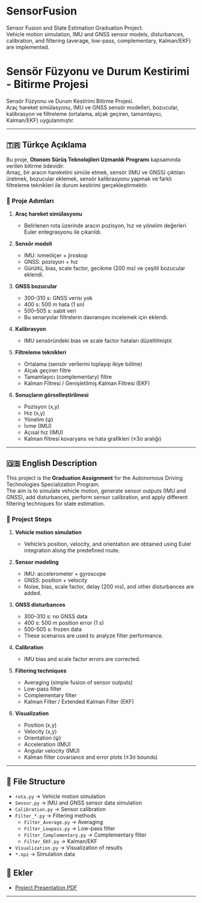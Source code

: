# SensorFusion
Sensor Fusion and State Estimation Graduation Project.  
Vehicle motion simulation, IMU and GNSS sensor models, disturbances, calibration, and filtering (average, low-pass, complementary, Kalman/EKF) are implemented.

# Sensör Füzyonu ve Durum Kestirimi - Bitirme Projesi
Sensör Füzyonu ve Durum Kestirimi Bitirme Projesi.  
Araç hareket simülasyonu, IMU ve GNSS sensör modelleri, bozucular, kalibrasyon ve filtreleme (ortalama, alçak geçiren, tamamlayıcı, Kalman/EKF) uygulanmıştır.

---

## 🇹🇷 Türkçe Açıklama
Bu proje, **Otonom Sürüş Teknolojileri Uzmanlık Programı** kapsamında verilen bitirme ödevidir.  
Amaç, bir aracın hareketini simüle etmek, sensör (IMU ve GNSS) çıktıları üretmek, bozucular eklemek, sensör kalibrasyonu yapmak ve farklı filtreleme teknikleri ile durum kestirimi gerçekleştirmektir.

### 📌 Proje Adımları
1. **Araç hareket simülasyonu**  
   - Belirlenen rota üzerinde aracın pozisyon, hız ve yönelim değerleri Euler entegrasyonu ile çıkarıldı.

2. **Sensör modeli**  
   - IMU: ivmeölçer + jiroskop  
   - GNSS: pozisyon + hız  
   - Gürültü, bias, scale factor, gecikme (200 ms) ve çeşitli bozucular eklendi.  

3. **GNSS bozucular**  
   - 300–310 s: GNSS verisi yok  
   - 400 s: 500 m hata (1 sn)  
   - 500–505 s: sabit veri  
   - Bu senaryolar filtrelerin davranışını incelemek için eklendi.  

4. **Kalibrasyon**  
   - IMU sensöründeki bias ve scale factor hataları düzeltilmiştir.

5. **Filtreleme teknikleri**  
   - Ortalama (sensör verilerini toplayıp ikiye bölme)  
   - Alçak geçiren filtre  
   - Tamamlayıcı (complementary) filtre  
   - Kalman Filtresi / Genişletilmiş Kalman Filtresi (EKF)

6. **Sonuçların görselleştirilmesi**  
   - Pozisyon (x,y)  
   - Hız (x,y)  
   - Yönelim (ψ)  
   - İvme (IMU)  
   - Açısal hız (IMU)  
   - Kalman filtresi kovaryans ve hata grafikleri (±3σ aralığı)

---

## 🇬🇧 English Description
This project is the **Graduation Assignment** for the Autonomous Driving Technologies Specialization Program.  
The aim is to simulate vehicle motion, generate sensor outputs (IMU and GNSS), add disturbances, perform sensor calibration, and apply different filtering techniques for state estimation.

### 📌 Project Steps
1. **Vehicle motion simulation**  
   - Vehicle’s position, velocity, and orientation are obtained using Euler integration along the predefined route.

2. **Sensor modeling**  
   - IMU: accelerometer + gyroscope  
   - GNSS: position + velocity  
   - Noise, bias, scale factor, delay (200 ms), and other disturbances are added.  

3. **GNSS disturbances**  
   - 300–310 s: no GNSS data  
   - 400 s: 500 m position error (1 s)  
   - 500–505 s: frozen data  
   - These scenarios are used to analyze filter performance.  

4. **Calibration**  
   - IMU bias and scale factor errors are corrected.

5. **Filtering techniques**  
   - Averaging (simple fusion of sensor outputs)  
   - Low-pass filter  
   - Complementary filter  
   - Kalman Filter / Extended Kalman Filter (EKF)

6. **Visualization**  
   - Position (x,y)  
   - Velocity (x,y)  
   - Orientation (ψ)  
   - Acceleration (IMU)  
   - Angular velocity (IMU)  
   - Kalman filter covariance and error plots (±3σ bounds)

---

## 📂 File Structure
- `rota.py` → Vehicle motion simulation  
- `Sensor.py` → IMU and GNSS sensor data simulation  
- `Calibration.py` → Sensor calibration  
- `Filter_*.py` → Filtering methods  
   - `Filter_Average.py` → Averaging  
   - `Filter_Lowpass.py` → Low-pass filter  
   - `Filter_Complementary.py` → Complementary filter  
   - `Filter_EKF.py` → Kalman/EKF  
- `Visualization.py` → Visualization of results  
- `*.npz` → Simulation data  

## 📑 Ekler
- [Project Presentation PDF](BİTİRME_ÖDEVİ.pdf)
  
---
